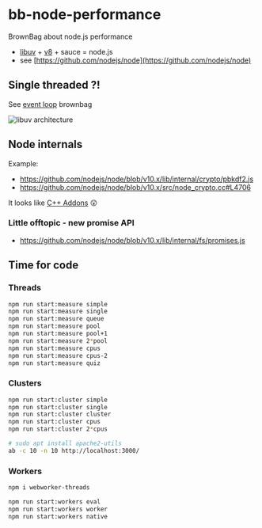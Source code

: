 # bb-node-performance

BrownBag about node.js performance

- [libuv](https://en.wikipedia.org/wiki/Libuv) + [v8](https://developers.google.com/v8/) + sauce = node.js
- see [https://github.com/nodejs/node](https://github.com/nodejs/node)

## Single threaded ?!

See [event loop](https://docs.google.com/presentation/d/1ghQLMrpuE0rm5H0qJ3naOCE73xzU53DJE-vuiIoUydA/) brownbag

![libuv architecture](http://docs.libuv.org/en/v1.x/_images/architecture.png)

## Node internals

Example:

- https://github.com/nodejs/node/blob/v10.x/lib/internal/crypto/pbkdf2.js
- https://github.com/nodejs/node/blob/v10.x/src/node_crypto.cc#L4706

It looks like [C++ Addons](https://docs.google.com/presentation/d/1MeefJ3TxcyO9zBfOUmUY5qWx78qVaSU2jdayl0rtz4E/) :astonished:

### Little offtopic - new promise API

- https://github.com/nodejs/node/blob/v10.x/lib/internal/fs/promises.js

## Time for code

### Threads

```bash
npm run start:measure simple
npm run start:measure single
npm run start:measure queue
npm run start:measure pool
npm run start:measure pool+1
npm run start:measure 2*pool
npm run start:measure cpus
npm run start:measure cpus-2
npm run start:measure quiz
```

### Clusters

```bash
npm run start:cluster simple
npm run start:cluster single
npm run start:cluster cluster
npm run start:cluster cpus
npm run start:cluster 2*cpus
```

```bash
# sudo apt install apache2-utils
ab -c 10 -n 10 http://localhost:3000/
```

### Workers

```bash
npm i webworker-threads
```

```bash
npm run start:workers eval
npm run start:workers worker
npm run start:workers native
```

